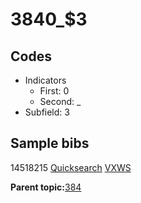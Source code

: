 # 3840\_$3

## Codes

-   Indicators
    -   First: 0
    -   Second: \_
-   Subfield: 3

## Sample bibs

14518215 [Quicksearch](https://search.library.yale.edu/catalog/14518215) [VXWS](http://prodorbis.library.yale.edu:7014/vxws/GetHoldingsService?bibId=14518215)

**Parent topic:**[384](../../tags/384/384.md)

